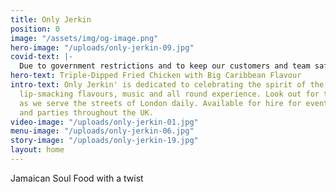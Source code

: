 ```yaml
---
title: Only Jerkin
position: 0
image: "/assets/img/og-image.png"
hero-image: "/uploads/only-jerkin-09.jpg"
covid-text: |-
  Due to government restrictions and to keep our customers and team safe, for the time being we are operating click and collect and delivery only.
hero-text: Triple-Dipped Fried Chicken with Big Caribbean Flavour
intro-text: Only Jerkin' is dedicated to celebrating the spirit of the Caribbean through
  lip-smacking flavours, music and all round experience. Look out for the jerk bus
  as we serve the streets of London daily. Available for hire for events, weddings
  and parties throughout the UK.
video-image: "/uploads/only-jerkin-01.jpg"
menu-image: "/uploads/only-jerkin-06.jpg"
story-image: "/uploads/only-jerkin-19.jpg"
layout: home
---
```


Jamaican Soul Food with a twist